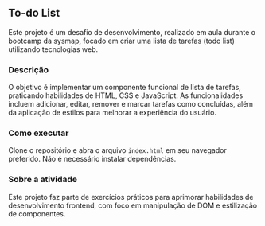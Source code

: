## To-do List

Este projeto é um desafio de desenvolvimento, realizado em aula durante o bootcamp da sysmap, focado em criar uma lista de tarefas (todo list) utilizando tecnologias web.

### Descrição
O objetivo é implementar um componente funcional de lista de tarefas, praticando habilidades de HTML, CSS e JavaScript. As funcionalidades incluem adicionar, editar, remover e marcar tarefas como concluídas, além da aplicação de estilos para melhorar a experiência do usuário.

### Como executar
Clone o repositório e abra o arquivo `index.html` em seu navegador preferido. Não é necessário instalar dependências.

### Sobre a atividade
Este projeto faz parte de exercícios práticos para aprimorar habilidades de desenvolvimento frontend, com foco em manipulação de DOM e estilização de componentes.


